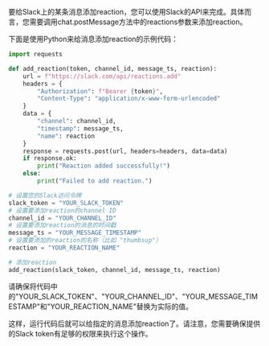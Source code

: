 要给Slack上的某条消息添加reaction，您可以使用Slack的API来完成。具体而言，您需要调用chat.postMessage方法中的reactions参数来添加reaction。

下面是使用Python来给消息添加reaction的示例代码：

```python
import requests

def add_reaction(token, channel_id, message_ts, reaction):
    url = f"https://slack.com/api/reactions.add"
    headers = {
        "Authorization": f"Bearer {token}",
        "Content-Type": "application/x-www-form-urlencoded"
    }
    data = {
        "channel": channel_id,
        "timestamp": message_ts,
        "name": reaction
    }
    response = requests.post(url, headers=headers, data=data)
    if response.ok:
        print("Reaction added successfully!")
    else:
        print("Failed to add reaction.")

# 设置您的Slack访问令牌
slack_token = "YOUR_SLACK_TOKEN"
# 设置要添加reaction的channel ID
channel_id = "YOUR_CHANNEL_ID"
# 设置要添加reaction的消息的时间戳
message_ts = "YOUR_MESSAGE_TIMESTAMP"
# 设置要添加的reaction的名称（比如 "thumbsup"）
reaction = "YOUR_REACTION_NAME"

# 添加reaction
add_reaction(slack_token, channel_id, message_ts, reaction)
```

请确保将代码中的"YOUR_SLACK_TOKEN"、"YOUR_CHANNEL_ID"、"YOUR_MESSAGE_TIMESTAMP"和"YOUR_REACTION_NAME"替换为实际的值。

这样，运行代码后就可以给指定的消息添加reaction了。请注意，您需要确保提供的Slack token有足够的权限来执行这个操作。
